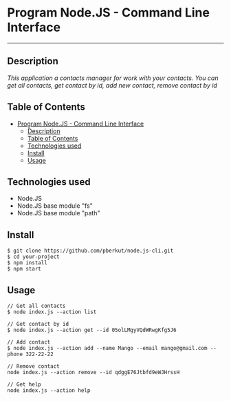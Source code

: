 # Program Node.JS - Command Line Interface

---

## Description

_This application a contacts manager for work with your contacts.
You can get all contacts, get contact by id, add new contact, remove contact by id_

## Table of Contents

- [Program Node.JS - Command Line Interface](#program-nodejs---command-line-interface)
  - [Description](#description)
  - [Table of Contents](#table-of-contents)
  - [Technologies used](#technologies-used)
  - [Install](#install)
  - [Usage](#usage)

## Technologies used 

- Node.JS
- Node.JS base module "fs"
- Node.JS base module "path"

## Install

```
$ git clone https://github.com/pberkut/node.js-cli.git
$ cd your-project
$ npm install
$ npm start
```


## Usage

```
// Get all contacts
$ node index.js --action list

// Get contact by id
$ node index.js --action get --id 05olLMgyVQdWRwgKfg5J6

// Add contact
$ node index.js --action add --name Mango --email mango@gmail.com --phone 322-22-22

// Remove contact
node index.js --action remove --id qdggE76Jtbfd9eWJHrssH

// Get help
node index.js --action help
```